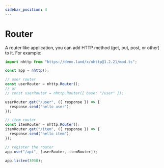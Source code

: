 ```yaml
---
sidebar_position: 4
---
```


# Router

A router like application, you can add HTTP method (get, put, post, or other) to
it. For example:

```js
import nhttp from "https://deno.land/x/nhttp@1.2.21/mod.ts";

const app = nhttp();

// user router
const userRouter = nhttp.Router();
// or
// const userRouter = nhttp.Router({ base: "/user" });

userRouter.get("/user", ({ response }) => {
  response.send("hello user");
});

// item router
const itemRouter = nhttp.Router();
itemRouter.get("/item", ({ response }) => {
  response.send("hello item");
});

// register the router
app.use("/api", [userRouter, itemRouter]);

app.listen(3000);
```
